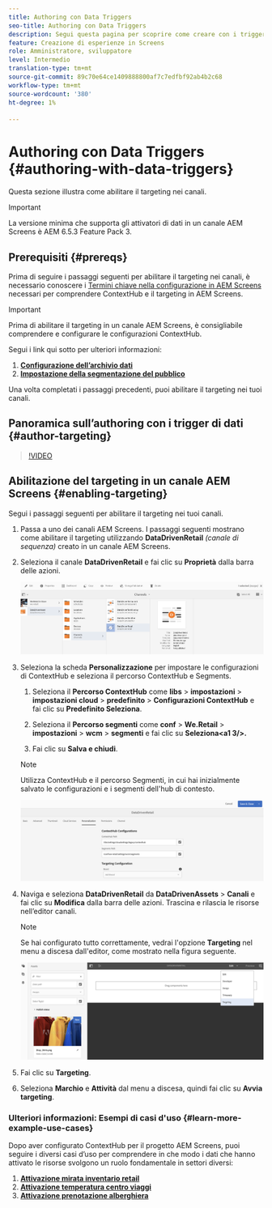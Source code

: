 ```yaml
---
title: Authoring con Data Triggers
seo-title: Authoring con Data Triggers
description: Segui questa pagina per scoprire come creare con i trigger di dati.
feature: Creazione di esperienze in Screens
role: Amministratore, sviluppatore
level: Intermedio
translation-type: tm+mt
source-git-commit: 89c70e64ce1409888800af7c7edfbf92ab4b2c68
workflow-type: tm+mt
source-wordcount: '380'
ht-degree: 1%

---
```



# Authoring con Data Triggers {#authoring-with-data-triggers}

Questa sezione illustra come abilitare il targeting nei canali.

>[!IMPORTANT]
>
>La versione minima che supporta gli attivatori di dati in un canale AEM Screens è AEM 6.5.3 Feature Pack 3.

## Prerequisiti {#prereqs}

Prima di seguire i passaggi seguenti per abilitare il targeting nei canali, è necessario conoscere i [Termini chiave nella configurazione in AEM Screens](configuring-context-hub.md) necessari per comprendere ContextHub e il targeting in AEM Screens.

>[!IMPORTANT]
>
>Prima di abilitare il targeting in un canale AEM Screens, è consigliabile comprendere e configurare le configurazioni ContextHub.

Segui i link qui sotto per ulteriori informazioni:

1. **[Configurazione dell’archivio dati](configuring-context-hub.md)**
1. **[Impostazione della segmentazione del pubblico](configuring-context-hub.md)**

Una volta completati i passaggi precedenti, puoi abilitare il targeting nei tuoi canali.

## Panoramica sull’authoring con i trigger di dati {#author-targeting}

>[!VIDEO](https://video.tv.adobe.com/v/31921)

## Abilitazione del targeting in un canale AEM Screens {#enabling-targeting}

Segui i passaggi seguenti per abilitare il targeting nei tuoi canali.

1. Passa a uno dei canali AEM Screens. I passaggi seguenti mostrano come abilitare il targeting utilizzando **DataDrivenRetail** *(canale di sequenza)* creato in un canale AEM Screens.

1. Seleziona il canale **DataDrivenRetail** e fai clic su **Proprietà** dalla barra delle azioni.

   ![screen_shot_2019-05-01at43332pm](assets/screen_shot_2019-05-01at43332pm.png)

1. Seleziona la scheda **Personalizzazione** per impostare le configurazioni di ContextHub e seleziona il percorso ContextHub e Segments.

   1. Seleziona il **Percorso ContextHub** come **libs** > **impostazioni** > **impostazioni cloud** > **predefinito** > **Configurazioni ContextHub** e fai clic su **Predefinito Seleziona**.

   1. Seleziona il **Percorso segmenti** come **conf** > **We.Retail** > **impostazioni** > **wcm** > **segmenti** e fai clic su **Seleziona&lt;a1 3/>.**

   1. Fai clic su **Salva e chiudi**.
   >[!NOTE]
   >
   >Utilizza ContextHub e il percorso Segmenti, in cui hai inizialmente salvato le configurazioni e i segmenti dell&#39;hub di contesto.

   ![screen_shot_2019-05-01at44030pm](assets/screen_shot_2019-05-01at44030pm.png)

1. Naviga e seleziona **DataDrivenRetail** da **DataDrivenAssets** > **Canali** e fai clic su **Modifica** dalla barra delle azioni. Trascina e rilascia le risorse nell’editor canali.

   >[!NOTE]
   >
   >Se hai configurato tutto correttamente, vedrai l&#39;opzione **Targeting** nel menu a discesa dall&#39;editor, come mostrato nella figura seguente.

   ![screen_shot_2019-05-01at44231pm](assets/screen_shot_2019-05-01at44231pm.png)

1. Fai clic su **Targeting**.

1. Seleziona **Marchio** e **Attività** dal menu a discesa, quindi fai clic su **Avvia targeting**.

### Ulteriori informazioni: Esempi di casi d&#39;uso {#learn-more-example-use-cases}

Dopo aver configurato ContextHub per il progetto AEM Screens, puoi seguire i diversi casi d’uso per comprendere in che modo i dati che hanno attivato le risorse svolgono un ruolo fondamentale in settori diversi:

1. **[Attivazione mirata inventario retail](retail-inventory-activation.md)**
1. **[Attivazione temperatura centro viaggi](local-temperature-activation.md)**
1. **[Attivazione prenotazione alberghiera](hospitality-reservation-activation.md)**

